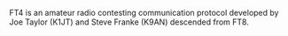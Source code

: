 FT4 is an amateur radio contesting communication protocol developed by Joe Taylor (K1JT) and Steve Franke (K9AN) descended from FT8.